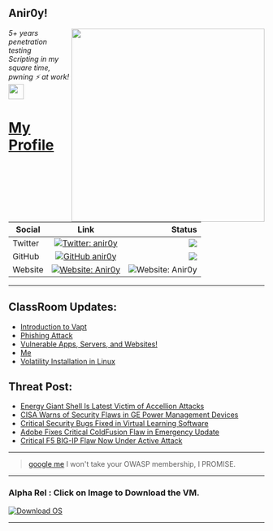 <h2>Anir0y!</h2>
<img align='right' src="https://github-readme-stats.vercel.app/api?username=anir0y&show_icons=true&theme=dark" width="380">
<p><em>5+ years penetration testing<br>
  Scripting in my square time, pwning ⚡ at work!<img src="https://media.giphy.com/media/WUlplcMpOCEmTGBtBW/giphy.gif" width="30"> 
</em></p>



# [My Profile](https://anir0y.in/refer=githubreadme)

| Social   |      Link      | Status|
|----------|:-------------:|--:|
| Twitter |  [![Twitter: anir0y](https://img.shields.io/twitter/follow/anir0y?label=Follow%20me&style=plastic)](https://twitter.com/anir0y)| ![](https://img.shields.io/badge/Status-Online-blue)|
| GitHub |    [![GitHub anir0y](https://img.shields.io/github/followers/anir0y?label=Fork%20me&style=plastic)](https://github.com/anir0y)   | ![](https://img.shields.io/badge/Status-Online-blue)|
| Website |    [![Website: Anir0y](https://img.shields.io/badge/Website-anir0y.in-blue?style=flat-square&logo=google-chrome)](anir0y.in)    |  ![Website: Anir0y](https://img.shields.io/website?down_color=red&down_message=Server%20is%20Dead&style=flat-square&up_color=green&up_message=Online&url=https%3A%2F%2Fanir0y.in) |

---

## ClassRoom Updates:

<!-- CLASS:START -->
- [Introduction to Vapt](https://classroom.anir0y.in/post/intro-vapt/)
- [Phishing Attack](https://classroom.anir0y.in/post/blog2/)
- [Vulnerable Apps, Servers, and Websites!](https://classroom.anir0y.in/post/blog1/)
- [Me](https://classroom.anir0y.in/about/me/)
- [Volatility Installation in Linux](https://classroom.anir0y.in/post/vol2-installation/)
<!-- CLASS:END -->

## Threat Post:

<!-- THREAT:START -->
- [Energy Giant Shell Is Latest Victim of Accellion Attacks](https://threatpost.com/shell-victim-of-accellion-attacks/164973/)
- [CISA Warns of Security Flaws in GE Power Management Devices](https://threatpost.com/cisa-security-flaws-ge-power-management/164961/)
- [Critical Security Bugs Fixed in Virtual Learning Software](https://threatpost.com/security-bugs-virtual-learning-software/164953/)
- [Adobe Fixes Critical ColdFusion Flaw in Emergency Update](https://threatpost.com/adobe-critical-coldfusion-flaw-update/164946/)
- [Critical F5 BIG-IP Flaw Now Under Active Attack](https://threatpost.com/critical-f5-big-ip-flaw-now-under-active-attack/164940/)
<!-- THREAT:END -->
---


> [google me](https://google.com/search?q=@anir0y) I won't take your OWASP membership, I PROMISE. 

---
### Alpha Rel : Click on Image to Download the VM.
[![Download OS](https://i.imgur.com/4RUjCIA.png)](https://sourceforge.net/projects/classroom-os/files/latest/download)

---

